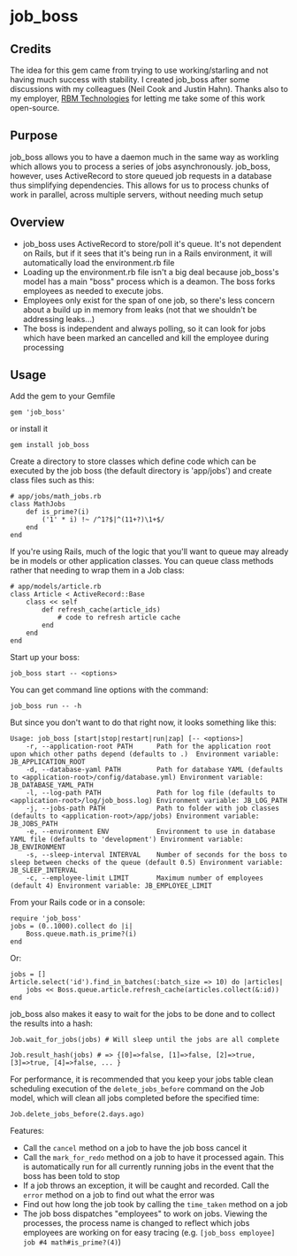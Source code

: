 # job_boss

## Credits

The idea for this gem came from trying to use working/starling and not having much success with stability.  I created job_boss after some discussions with my colleagues (Neil Cook and Justin Hahn).  Thanks also to my employer, [RBM Technologies](http://www.rbmtechnologies.com) for letting me take some of this work open-source.

## Purpose

job_boss allows you to have a daemon much in the same way as workling which allows you to process a series of jobs asynchronously.   job_boss, however, uses ActiveRecord to store queued job requests in a database thus simplifying dependencies.  This allows for us to process chunks of work in parallel, across multiple servers, without needing much setup

## Overview

 * job_boss uses ActiveRecord to store/poll it's queue.  It's not dependent on Rails, but if it sees that it's being run in a Rails environment, it will automatically load the environment.rb file
 * Loading up the environment.rb file isn't a big deal because job_boss's model has a main "boss" process which is a deamon.  The boss forks employees as needed to execute jobs.
 * Employees only exist for the span of one job, so there's less concern about a build up in memory from leaks (not that we shouldn't be addressing leaks...)
 * The boss is independent and always polling, so it can look for jobs which have been marked an cancelled and kill the employee during processing

## Usage

Add the gem to your Gemfile

    gem 'job_boss'

or install it

    gem install job_boss

Create a directory to store classes which define code which can be executed by the job boss (the default directory is 'app/jobs') and create class files such as this:

    # app/jobs/math_jobs.rb
    class MathJobs
        def is_prime?(i)
            ('1' * i) !~ /^1?$|^(11+?)\1+$/
        end
    end

If you're using Rails, much of the logic that you'll want to queue may already be in models or other application classes.  You can queue class methods rather that needing to wrap them in a Job class:

    # app/models/article.rb
    class Article < ActiveRecord::Base
        class << self
            def refresh_cache(article_ids)
                # code to refresh article cache
            end
        end
    end

Start up your boss:

    job_boss start -- <options>

You can get command line options with the command:

    job_boss run -- -h

But since you don't want to do that right now, it looks something like this:

    Usage: job_boss [start|stop|restart|run|zap] [-- <options>]
        -r, --application-root PATH      Path for the application root upon which other paths depend (defaults to .)  Environment variable: JB_APPLICATION_ROOT
        -d, --database-yaml PATH         Path for database YAML (defaults to <application-root>/config/database.yml) Environment variable: JB_DATABASE_YAML_PATH
        -l, --log-path PATH              Path for log file (defaults to <application-root>/log/job_boss.log) Environment variable: JB_LOG_PATH
        -j, --jobs-path PATH             Path to folder with job classes (defaults to <application-root>/app/jobs) Environment variable: JB_JOBS_PATH
        -e, --environment ENV            Environment to use in database YAML file (defaults to 'development') Environment variable: JB_ENVIRONMENT
        -s, --sleep-interval INTERVAL    Number of seconds for the boss to sleep between checks of the queue (default 0.5) Environment variable: JB_SLEEP_INTERVAL
        -c, --employee-limit LIMIT       Maximum number of employees (default 4) Environment variable: JB_EMPLOYEE_LIMIT

From your Rails code or in a console:

    require 'job_boss'
    jobs = (0..1000).collect do |i|
        Boss.queue.math.is_prime?(i)
    end

Or:

    jobs = []
    Article.select('id').find_in_batches(:batch_size => 10) do |articles|
        jobs << Boss.queue.article.refresh_cache(articles.collect(&:id))
    end

job_boss also makes it easy to wait for the jobs to be done and to collect the results into a hash:

    Job.wait_for_jobs(jobs) # Will sleep until the jobs are all complete

    Job.result_hash(jobs) # => {[0]=>false, [1]=>false, [2]=>true, [3]=>true, [4]=>false, ... }

For performance, it is recommended that you keep your jobs table clean scheduling execution of the `delete_jobs_before` command on the Job model, which will clean all jobs completed before the specified time:

    Job.delete_jobs_before(2.days.ago)

Features:

 * Call the `cancel` method on a job to have the job boss cancel it
 * Call the `mark_for_redo` method on a job to have it processed again.  This is automatically run for all currently running jobs in the event that the boss has been told to stop
 * If a job throws an exception, it will be caught and recorded.  Call the `error` method on a job to find out what the error was
 * Find out how long the job took by calling the `time_taken` method on a job
 * The job boss dispatches "employees" to work on jobs.  Viewing the processes, the process name is changed to reflect which jobs employees are working on for easy tracing (e.g. `[job_boss employee] job #4 math#is_prime?(4)`)
 